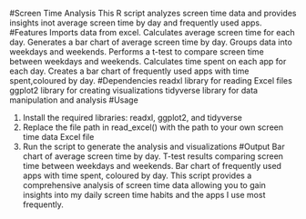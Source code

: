 #Screen Time Analysis
This R script analyzes screen time data and provides insights inot average screen time by day and frequently used apps.
#Features 
Imports data from excel. 
Calculates average screen time for each day.
Generates a bar chart of average screen time by day. 
Groups data into weekdays and weekends.
Performs a t-test to compare screen time between weekdays and weekends. 
Calculates time spent on each app for each day. 
Creates a bar chart of frequently used apps with time spent,coloured by day.
#Dependencies
readxl library for reading Excel files
ggplot2 library for creating visualizations 
tidyverse library for data manipulation and analysis 
#Usage 
1. Install the required libraries: readxl, ggplot2, and tidyverse 
2. Replace the file path in read_excel() with the path to your own screen time data Excel file
3. Run the script to generate the analysis and visualizations 
#Output 
Bar chart of average screen time by day.
T-test results comparing screen time between weekdays and weekends. 
Bar chart of frequently used apps with time spent, coloured by day. 
This script provides a comprehensive analysis of screen time data allowing you to gain insights into my daily screen time habits and the apps I use most frequently.
